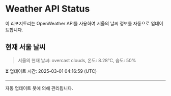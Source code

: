 
# Weather API Status

이 리포지토리는 OpenWeather API를 사용하여 서울의 날씨 정보를 자동으로 업데이트합니다.

## 현재 서울 날씨
> 서울의 현재 날씨: overcast clouds, 온도: 8.28°C, 습도: 50%

⏳ 업데이트 시간: 2025-03-01 04:16:59 (UTC)

---
자동 업데이트 봇에 의해 관리됩니다.

